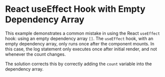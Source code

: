 # React useEffect Hook with Empty Dependency Array
This example demonstrates a common mistake in using the React `useEffect` hook:  using an empty dependency array `[]`.  The `useEffect` hook, with an empty dependency array, only runs once after the component mounts.  In this case, the log statement only executes once after initial render, and not whenever the count changes.

The solution corrects this by correctly adding the `count` variable into the dependency array.